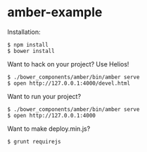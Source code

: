 amber-example
=============

Installation:

    $ npm install
    $ bower install

Want to hack on your project?  Use Helios!

    $ ./bower_components/amber/bin/amber serve
    $ open http://127.0.0.1:4000/devel.html

Want to run your project?

    $ ./bower_components/amber/bin/amber serve
    $ open http://127.0.0.1:4000

Want to make deploy.min.js?

    $ grunt requirejs
